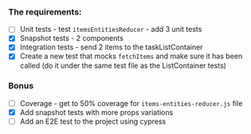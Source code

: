 ### The requirements:
- [ ] Unit tests - test `itemsEntitiesReducer` - add 3 unit tests
- [x] Snapshot tests - 2 components
- [x] Integration tests - send 2 items to the taskListContainer
- [x] Create a new test that mocks `fetchItems` and make sure it has been called (do it under the same test file as the ListContainer tests)

### Bonus
- [ ] Coverage - get to 50% coverage for `items-entities-reducer.js` file
- [x] Add snapshot tests with more props variations
- [ ] Add an E2E test to the project using cypress